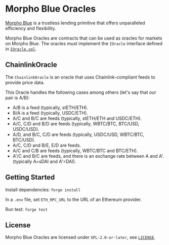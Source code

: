 # Morpho Blue Oracles

[Morpho Blue](https://github.com/morpho-org/morpho-blue) is a trustless lending primitive that offers unparalleled efficiency and flexibility.

Morpho Blue Oracles are contracts that can be used as oracles for markets on Morpho Blue.
The oracles must implement the `IOracle` interface defined in [`IOracle.sol`](https://github.com/morpho-org/morpho-blue/blob/main/src/interfaces/IOracle.sol#L9).

## ChainlinkOracle

The `ChainlinkOracle` is an oracle that uses Chainlink-compliant feeds to provide price data.

This Oracle handles the following cases among others (let's say that our pair is A/B):
- A/B is a feed (typically, stETH/ETH).
- B/A is a feed (typically, USDC/ETH).
- A/C and B/C are feeds (typically, stETH/ETH and USDC/ETH).
- A/C, C/D and B/D are feeds (typically, WBTC/BTC, BTC/USD, USDC/USD).
- A/D, and B/C, C/D are feeds (typically, USDC/USD, WBTC/BTC, BTC/USD).
- A/C, C/D and B/E, E/D are feeds.
- A/C and C/B are feeds (typically, WBTC/BTC and BTC/ETH).
- A'/C and B/C are feeds, and there is an exchange rate between A and A'. (typically A=sDAI and A'=DAI).

## Getting Started

Install dependencies: `forge install`

In a `.env` file, set `ETH_RPC_URL` to the URL of an Ethereum provider.

Run test: `forge test`

## License

Morpho Blue Oracles are licensed under `GPL-2.0-or-later`, see [`LICENSE`](./LICENSE).